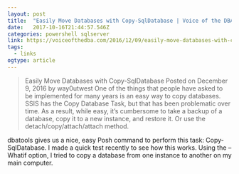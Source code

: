```yaml
---
layout: post 
title:  "Easily Move Databases with Copy-SqlDatabase | Voice of the DBA" 
date:   2017-10-16T21:44:57.546Z 
categories: powershell sqlserver
link: https://voiceofthedba.com/2016/12/09/easily-move-databases-with-copy-sqldatabase/ 
tags:
  - links
ogtype: article 
---
```


> Easily Move Databases with Copy-SqlDatabase
Posted on December 9, 2016 by way0utwest
One of the things that people have asked to be implemented for many years is an easy way to copy databases. SSIS has the Copy Database Task, but that has been problematic over time. As a result, while easy, it’s cumbersome to take a backup of a database, copy it to a new instance, and restore it. Or use the detach/copy/attach/attach method.

dbatools gives us a nice, easy Posh command to perform this task: Copy-SqlDatabase. I made a quick test recently to see how this works. Using the –Whatif option, I tried to copy a database from one instance to another on my main computer.